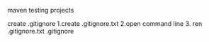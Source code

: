 maven testing projects

create .gitignore
1.create .gitignore.txt
2.open command line
3. ren .gitignore.txt .gitignore